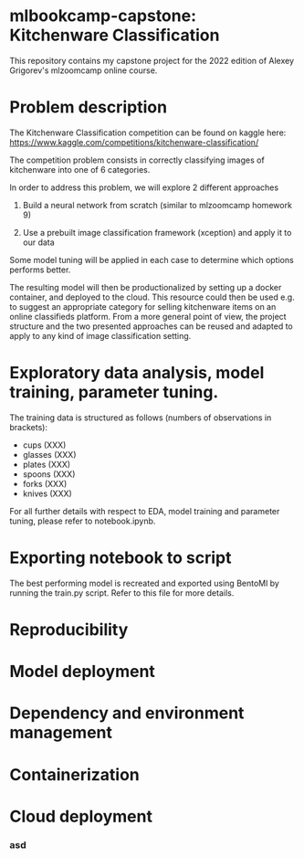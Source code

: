 # mlbookcamp-capstone: Kitchenware Classification

This repository contains my capstone project for the 2022 edition of Alexey Grigorev's mlzoomcamp online course.

# Problem description

The Kitchenware Classification competition can be found on kaggle here: https://www.kaggle.com/competitions/kitchenware-classification/

The competition problem consists in correctly classifying images of kitchenware into one of 6 categories.

In order to address this problem, we will explore 2 different approaches

1) Build a neural network from scratch (similar to mlzoomcamp homework 9)

2) Use a prebuilt image classification framework (xception) and apply it to our data

Some model tuning will be applied in each case to determine which options performs better.

The resulting model will then be productionalized by setting up a docker container, and deployed to the cloud. This resource could then be used e.g. to suggest an appropriate category for selling kitchenware items on an online classifieds platform. From a more general point of view, the project structure and the two presented approaches can be reused and adapted to apply to any kind of image classification setting.

# Exploratory data analysis, model training, parameter tuning.

The training data is structured as follows (numbers of observations in brackets):
- cups (XXX)
- glasses (XXX)
- plates (XXX)
- spoons (XXX)
- forks (XXX)
- knives (XXX)

For all further details with respect to EDA, model training and parameter tuning, please refer to notebook.ipynb.

# Exporting notebook to script

The best performing model is recreated and exported using BentoMl by running the train.py script. Refer to this file for more details.

# Reproducibility

# Model deployment

# Dependency and environment management

# Containerization

# Cloud deployment

### asd

